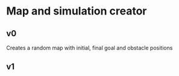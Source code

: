 # Map and simulation creator

## v0

Creates a random map with initial, final goal and obstacle positions 

## v1